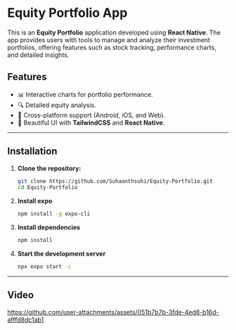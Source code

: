 # Equity Portfolio App

This is an **Equity Portfolio** application developed using **React Native**. The app provides users with tools to manage and analyze their investment portfolios, offering features such as stock tracking, performance charts, and detailed insights.

## Features
- 📊 Interactive charts for portfolio performance.
- 🔍 Detailed equity analysis.
- 📱 Cross-platform support (Android, iOS, and Web).
- 🎨 Beautiful UI with **TailwindCSS** and **React Native**.

---

## Installation

1. **Clone the repository:**
   ```bash
   git clone https://github.com/Suhaanthsuhi/Equity-Portfolio.git
   cd Equity-Portfolio

2. **Install expo**
   ```bash
   npm install -g expo-cli

3. **Install dependencies**
   ```bash
   npm install
   
4. **Start the development server**
   ```bash
   npx expo start -c

---

## Video
https://github.com/user-attachments/assets/051b7b7b-3fde-4ed8-b16d-afffd8dc1ab1
